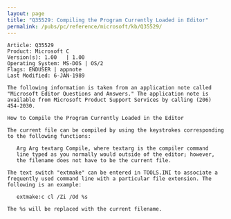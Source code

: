 ```yaml
---
layout: page
title: "Q35529: Compiling the Program Currently Loaded in Editor"
permalink: /pubs/pc/reference/microsoft/kb/Q35529/
---
```


	Article: Q35529
	Product: Microsoft C
	Version(s): 1.00   | 1.00
	Operating System: MS-DOS | OS/2
	Flags: ENDUSER | appnote
	Last Modified: 6-JAN-1989
	
	The following information is taken from an application note called
	"Microsoft Editor Questions and Answers." The application note is
	available from Microsoft Product Support Services by calling (206)
	454-2030.
	
	How to Compile the Program Currently Loaded in the Editor
	
	The current file can be compiled by using the keystrokes corresponding
	to the following functions:
	
	   Arg Arg textarg Compile, where textarg is the compiler command
	   line typed as you normally would outside of the editor; however,
	   the filename does not have to be the current file.
	
	The text switch "extmake" can be entered in TOOLS.INI to associate a
	frequently used command line with a particular file extension. The
	following is an example:
	
	   extmake:c cl /Zi /Od %s
	
	The %s will be replaced with the current filename.
